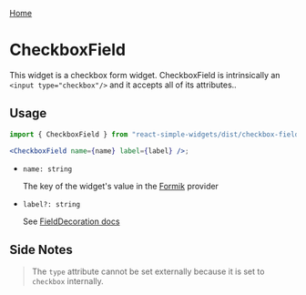 [Home](../../../README.md)

# CheckboxField

This widget is a checkbox form widget. CheckboxField is intrinsically an `<input type="checkbox"/>` and it accepts all of its attributes..

## Usage

```jsx
import { CheckboxField } from "react-simple-widgets/dist/checkbox-field";

<CheckboxField name={name} label={label} />;
```

- `name: string`

  The key of the widget's value in the [Formik](https://jaredpalmer.com/formik/) provider

- `label?: string`

  See [FieldDecoration docs](../field-decoration/field-decoration-usage.md)

## Side Notes

> The `type` attribute cannot be set externally because it is set to `checkbox` internally.

